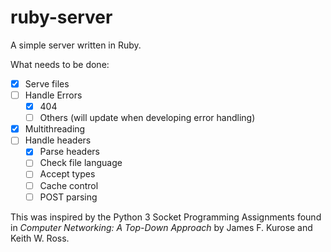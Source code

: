 # ruby-server
A simple server written in Ruby.

What needs to be done:

- [x] Serve files
- [ ] Handle Errors
  - [x] 404
  - [ ] Others (will update when developing error handling)
- [x] Multithreading
- [ ] Handle headers
  - [x] Parse headers
  - [ ] Check file language
  - [ ] Accept types
  - [ ] Cache control
  - [ ] POST parsing

This was inspired by the Python 3 Socket Programming Assignments found in *Computer Networking: A Top-Down Approach* by James F. Kurose and Keith W. Ross.
